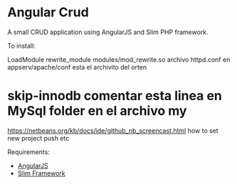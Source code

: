Angular Crud
======================

A small CRUD application using AngularJS and Slim PHP framework.

To install:


LoadModule rewrite_module modules/mod_rewrite.so archivo httpd.conf en appserv/apache/conf esta el archivito del orten
# skip-innodb comentar esta linea en MySql folder en el archivo my

https://netbeans.org/kb/docs/ide/github_nb_screencast.html how to set new project push etc


Requirements:
  * <a href="http://angularjs.org/">AngularJS</a>
  * <a href="http://www.slimframework.com/">Slim Framework</a>
